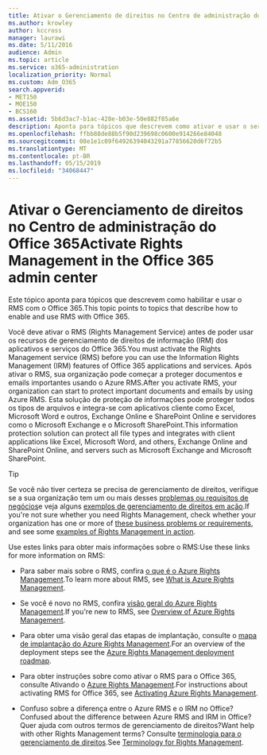```yaml
---
title: Ativar o Gerenciamento de direitos no Centro de administração do Office 365
ms.author: krowley
author: kccross
manager: laurawi
ms.date: 5/11/2016
audience: Admin
ms.topic: article
ms.service: o365-administration
localization_priority: Normal
ms.custom: Adm_O365
search.appverid:
- MET150
- MOE150
- BCS160
ms.assetid: 5b6d3ac7-b1ac-428e-b03e-50e882f85a6e
description: Aponta para tópicos que descrevem como ativar e usar o serviço de gerenciamento de direitos com o Office 365.
ms.openlocfilehash: ffbb88de88b5f90d239698c0600e914266e84048
ms.sourcegitcommit: 08e1e1c09f64926394043291a77856620d6f72b5
ms.translationtype: MT
ms.contentlocale: pt-BR
ms.lasthandoff: 05/15/2019
ms.locfileid: "34068447"
---
```

# <a name="activate-rights-management-in-the-office-365-admin-center"></a><span data-ttu-id="e366b-103">Ativar o Gerenciamento de direitos no Centro de administração do Office 365</span><span class="sxs-lookup"><span data-stu-id="e366b-103">Activate Rights Management in the Office 365 admin center</span></span>

<span data-ttu-id="e366b-104">Este tópico aponta para tópicos que descrevem como habilitar e usar o RMS com o Office 365.</span><span class="sxs-lookup"><span data-stu-id="e366b-104">This topic points to topics that describe how to enable and use RMS with Office 365.</span></span>
  
<span data-ttu-id="e366b-105">Você deve ativar o RMS (Rights Management Service) antes de poder usar os recursos de gerenciamento de direitos de informação (IRM) dos aplicativos e serviços do Office 365.</span><span class="sxs-lookup"><span data-stu-id="e366b-105">You must activate the Rights Management service (RMS) before you can use the Information Rights Management (IRM) features of Office 365 applications and services.</span></span> <span data-ttu-id="e366b-106">Após ativar o RMS, sua organização pode começar a proteger documentos e emails importantes usando o Azure RMS.</span><span class="sxs-lookup"><span data-stu-id="e366b-106">After you activate RMS, your organization can start to protect important documents and emails by using Azure RMS.</span></span> <span data-ttu-id="e366b-107">Esta solução de proteção de informações pode proteger todos os tipos de arquivos e integra-se com aplicativos cliente como Excel, Microsoft Word e outros, Exchange Online e SharePoint Online e servidores como o Microsoft Exchange e o Microsoft SharePoint.</span><span class="sxs-lookup"><span data-stu-id="e366b-107">This information protection solution can protect all file types and integrates with client applications like Excel, Microsoft Word, and others, Exchange Online and SharePoint Online, and servers such as Microsoft Exchange and Microsoft SharePoint.</span></span>
  
> [!TIP]
> <span data-ttu-id="e366b-108">Se você não tiver certeza se precisa de gerenciamento de direitos, verifique se a sua organização tem um ou mais desses [problemas ou requisitos de negócios](https://docs.microsoft.com/rights-management/understand-explore/azure-rms-problems-it-solves)e veja alguns [exemplos de gerenciamento de direitos em ação](https://docs.microsoft.com/rights-management/understand-explore/what-admins-users-see).</span><span class="sxs-lookup"><span data-stu-id="e366b-108">If you're not sure whether you need Rights Management, check whether your organization has one or more of [these business problems or requirements](https://docs.microsoft.com/rights-management/understand-explore/azure-rms-problems-it-solves), and see some [examples of Rights Management in action](https://docs.microsoft.com/rights-management/understand-explore/what-admins-users-see).</span></span> 
  
<span data-ttu-id="e366b-109">Use estes links para obter mais informações sobre o RMS:</span><span class="sxs-lookup"><span data-stu-id="e366b-109">Use these links for more information on RMS:</span></span>
  
- <span data-ttu-id="e366b-110">Para saber mais sobre o RMS, confira [o que é o Azure Rights Management](https://docs.microsoft.com/rights-management/understand-explore/what-is-azure-rms).</span><span class="sxs-lookup"><span data-stu-id="e366b-110">To learn more about RMS, see [What is Azure Rights Management](https://docs.microsoft.com/rights-management/understand-explore/what-is-azure-rms).</span></span>
    
- <span data-ttu-id="e366b-111">Se você é novo no RMS, confira [visão geral do Azure Rights Management](https://docs.microsoft.com/rights-management/understand-explore/azure-rights-management).</span><span class="sxs-lookup"><span data-stu-id="e366b-111">If you're new to RMS, see [Overview of Azure Rights Management](https://docs.microsoft.com/rights-management/understand-explore/azure-rights-management).</span></span>
    
- <span data-ttu-id="e366b-112">Para obter uma visão geral das etapas de implantação, consulte o [mapa de implantação do Azure Rights Management](https://docs.microsoft.com/rights-management/plan-design/deployment-roadmap).</span><span class="sxs-lookup"><span data-stu-id="e366b-112">For an overview of the deployment steps see the [Azure Rights Management deployment roadmap](https://docs.microsoft.com/rights-management/plan-design/deployment-roadmap).</span></span>
    
- <span data-ttu-id="e366b-113">Para obter instruções sobre como ativar o RMS para o Office 365, consulte Ativando o [Azure Rights Management](https://technet.microsoft.com/library/jj658941.aspx).</span><span class="sxs-lookup"><span data-stu-id="e366b-113">For instructions about activating RMS for Office 365, see [Activating Azure Rights Management](https://technet.microsoft.com/library/jj658941.aspx).</span></span>
    
- <span data-ttu-id="e366b-114">Confuso sobre a diferença entre o Azure RMS e o IRM no Office?</span><span class="sxs-lookup"><span data-stu-id="e366b-114">Confused about the difference between Azure RMS and IRM in Office?</span></span> <span data-ttu-id="e366b-115">Quer ajuda com outros termos de gerenciamento de direitos?</span><span class="sxs-lookup"><span data-stu-id="e366b-115">Want help with other Rights Management terms?</span></span> <span data-ttu-id="e366b-116">Consulte [terminologia para o gerenciamento de direitos](https://technet.microsoft.com/library/dn595132.aspx).</span><span class="sxs-lookup"><span data-stu-id="e366b-116">See [Terminology for Rights Management](https://technet.microsoft.com/library/dn595132.aspx).</span></span>
    

